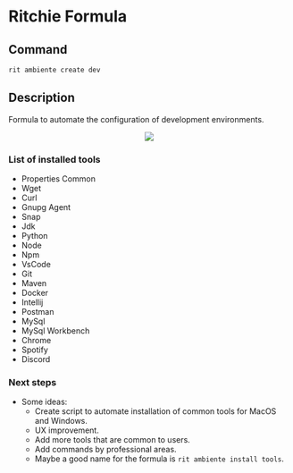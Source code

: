 # Ritchie Formula

## Command

```bash
rit ambiente create dev
```

## Description

Formula to automate the configuration of development environments.

<div align="center">
    <img src="ritchie-form.gif"/>
</div>

### List of installed tools

+ Properties Common
+ Wget
+ Curl
+ Gnupg Agent
+ Snap
+ Jdk
+ Python
+ Node
+ Npm
+ VsCode
+ Git
+ Maven
+ Docker
+ Intellij
+ Postman
+ MySql
+ MySql Workbench
+ Chrome
+ Spotify
+ Discord

### Next steps

- Some ideas:
    - Create script to automate installation of common tools for MacOS and Windows.
    - UX improvement.
    - Add more tools that are common to users.
    - Add commands by professional areas.
    - Maybe a good name for the formula is `rit ambiente install tools`.